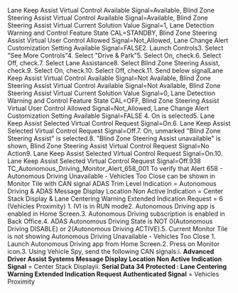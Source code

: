 Lane Keep Assist Virtual Control Available Signal=Available, Blind Zone Steering Assist Virtual Control Available Signal=Available, Blind Zone Steering Assist Virtual Current Solution Value Signal=1, Lane Detection Warning and Control Feature State CAL=STANDBY, Blind Zone Steering Assist Virtual User Control Allowed Signal=Not_Allowed, Lane Change Alert Customization Setting Available Signal=FALSE2. Launch Controls3. Select "See More Controls"4. Select "Drive & Park"5. Select On, check.6. Select Off, check.7. Select Lane Assistance8. Select Blind Zone Steering Assist, check.9. Select On, check.10. Select Off, check.11. Send below signalLane Keep Assist Virtual Control Available Signal=Not Available, Blind Zone Steering Assist Virtual Control Available Signal=Not Available, Blind Zone Steering Assist Virtual Current Solution Value Signal=0, Lane Detection Warning and Control Feature State CAL=OFF, Blind Zone Steering Assist Virtual User Control Allowed Signal=Not_Allowed, Lane Change Alert Customization Setting Available Signal=FALSE 4. On is selected5. Lane Keep Assist Selected Virtual Control Request Signal=On.6. Lane Keep Assist Selected Virtual Control Request Signal=Off.7. On, unmarked "Blind Zone Steering Assist" is selected.8. "Blind Zone Steering Assist unavailable" is shown, Blind Zone Steering Assist Virtual Control Request Signal=No Action9. Lane Keep Assist Selected Virtual Control Request Signal=On.10. Lane Keep Assist Selected Virtual Control Request Signal=Off.938 TC_Autonomous_Driving_Monitor_Alert_658_001 To verify that Alert 658 - Autonomous Driving Unavailable - Vehicles Too Close can be shown in Monitor Tile with CAN signal ADAS Trim Level Indication = Autonomous Driving & ADAS Message Display Location Non Active Indication = Center Stack Display & Lane Centering Warning Extended Indication Request = 6 (Vehicles Proximity) 1. IVI is in RUN mode2. Autonomous Driving app is enabled in Home Screen.3. Autonomous Driving subscription is enabled in Back Office.4. ADAS Autonomous Driving State is NOT 0(Autonomous Driving DISABLE) or 2(Autonomous Driving ACTIVE).5. Current Monitor Tile is not showing Autonomous Driving Unavailable - Vehicles Too Close 1. Launch Autonomous Driving app from Home Screen.2. Press on Monitor icon.3. Using Vehicle Spy, send the following CAN signals:i. **Advanced Driver Assist Systems Message Display Location Non Active Indication Signal** = Center Stack Displayii. **Serial Data 34 Protected : Lane Centering Warning Extended Indication Request Authenticated Signal** = Vehicles Proximity